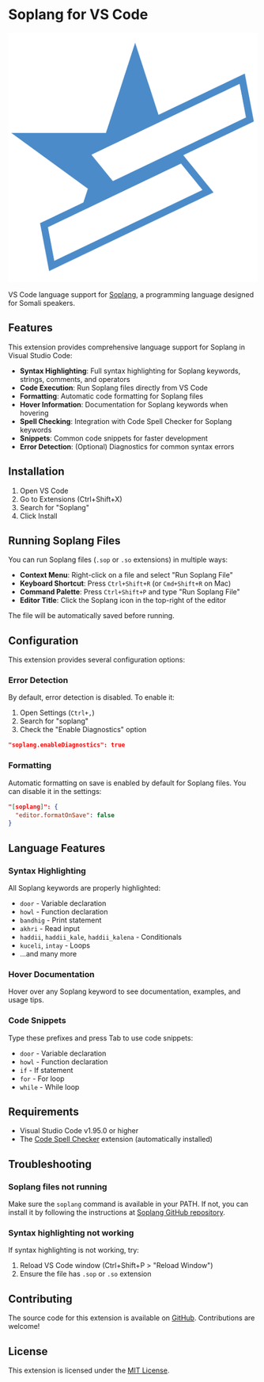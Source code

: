 # Soplang for VS Code

![Soplang Logo](images/soplang-icon.png)

VS Code language support for [Soplang](https://github.com/soplang/soplang), a programming language designed for Somali speakers.

## Features

This extension provides comprehensive language support for Soplang in Visual Studio Code:

- **Syntax Highlighting**: Full syntax highlighting for Soplang keywords, strings, comments, and operators
- **Code Execution**: Run Soplang files directly from VS Code
- **Formatting**: Automatic code formatting for Soplang files
- **Hover Information**: Documentation for Soplang keywords when hovering
- **Spell Checking**: Integration with Code Spell Checker for Soplang keywords
- **Snippets**: Common code snippets for faster development
- **Error Detection**: (Optional) Diagnostics for common syntax errors

## Installation

1. Open VS Code
2. Go to Extensions (Ctrl+Shift+X)
3. Search for "Soplang"
4. Click Install

## Running Soplang Files

You can run Soplang files (`.sop` or `.so` extensions) in multiple ways:

- **Context Menu**: Right-click on a file and select "Run Soplang File"
- **Keyboard Shortcut**: Press `Ctrl+Shift+R` (or `Cmd+Shift+R` on Mac)
- **Command Palette**: Press `Ctrl+Shift+P` and type "Run Soplang File"
- **Editor Title**: Click the Soplang icon in the top-right of the editor

The file will be automatically saved before running.

## Configuration

This extension provides several configuration options:

### Error Detection

By default, error detection is disabled. To enable it:

1. Open Settings (`Ctrl+,`)
2. Search for "soplang"
3. Check the "Enable Diagnostics" option

```json
"soplang.enableDiagnostics": true
```

### Formatting

Automatic formatting on save is enabled by default for Soplang files. You can disable it in the settings:

```json
"[soplang]": {
  "editor.formatOnSave": false
}
```

## Language Features

### Syntax Highlighting

All Soplang keywords are properly highlighted:

- `door` - Variable declaration
- `howl` - Function declaration
- `bandhig` - Print statement
- `akhri` - Read input
- `haddii`, `haddii_kale`, `haddii_kalena` - Conditionals
- `kuceli`, `intay` - Loops
- ...and many more

### Hover Documentation

Hover over any Soplang keyword to see documentation, examples, and usage tips.

### Code Snippets

Type these prefixes and press Tab to use code snippets:

- `door` - Variable declaration
- `howl` - Function declaration
- `if` - If statement
- `for` - For loop
- `while` - While loop

## Requirements

- Visual Studio Code v1.95.0 or higher
- The [Code Spell Checker](https://marketplace.visualstudio.com/items?itemName=streetsidesoftware.code-spell-checker) extension (automatically installed)

## Troubleshooting

### Soplang files not running

Make sure the `soplang` command is available in your PATH. If not, you can install it by following the instructions at [Soplang GitHub repository](https://github.com/soplang/soplang).

### Syntax highlighting not working

If syntax highlighting is not working, try:

1. Reload VS Code window (Ctrl+Shift+P > "Reload Window")
2. Ensure the file has `.sop` or `.so` extension

## Contributing

The source code for this extension is available on [GitHub](https://github.com/soplang/vsCodeLanguageSupport). Contributions are welcome!

## License

This extension is licensed under the [MIT License](LICENSE).  
